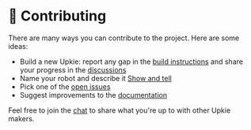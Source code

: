 # 👷 Contributing

There are many ways you can contribute to the project. Here are some ideas:

- Build a new Upkie: report any gap in the [build instructions](https://github.com/upkie/upkie/wiki) and share your progress in the [discussions](https://github.com/upkie/upkie/discussions/)
- Name your robot and describe it [Show and tell](https://github.com/upkie/upkie/discussions/categories/show-and-tell)
- Pick one of the [open issues](https://github.com/upkie/upkie/issues?q=is%3Aissue+is%3Aopen)
- Suggest improvements to the [documentation](https://upkie.github.io/upkie/)

Feel free to join the [chat](https://app.element.io/#/room/#tasts-robots:matrix.org) to share what you're up to with other Upkie makers.
